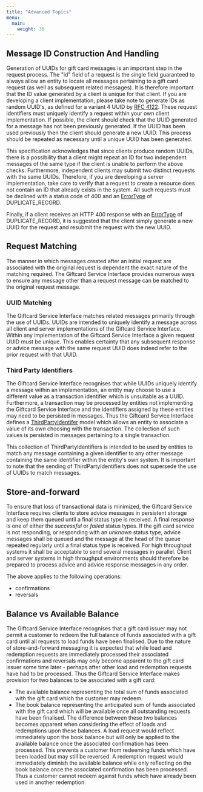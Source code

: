 ```yaml
---
title: "Advanced Topics"
menu:
  main:
    weight: 30
---
```


## Message ID Construction And Handling

Generation of UUIDs for gift card messages is an important step in the request process. The "id" field of a request is the single field guaranteed to always allow an entity to locate all messages pertaining to a gift card request (as well as subsequent related messages). It is therefore important that the ID value generated by a client is unique for that client. If you are developing a client implementation, please take note to generate IDs as random UUID's, as defined for a variant 4 UUID by [RFC 4122](https://tools.ietf.org/html/rfc4122). These request identifiers must uniquely identify a request within your own client implementation. If possible, the client should check that the UUID generated for a message has not been previously generated. If the UUID has been used previously then the client should generate a new UUID. This process should be repeated as necessary until a unique UUID has been generated.

This specification acknowledges that since clients produce random UUIDs, there is a possibility that a client might repeat an ID for two independent messages of the same type if the client is unable to perform the above checks. Furthermore, independent clients may submit two distinct requests with the same UUIDs. Therefore, if you are developing a server implementation, take care to verify that a request to create a resource does not contain an ID that already exists in the system. All such requests must be declined with a status code of 400 and an [ErrorType](/specification/definitions/#errordetail) of DUPLICATE_RECORD.

Finally, if a client receives an HTTP 400 response with an [ErrorType](/specification/definitions/#errordetail) of DUPLICATE_RECORD, it is suggested that the client simply generate a new UUID for the request and resubmit the request with the new UUID.


## Request Matching

The manner in which messages created after an initial request are associated with the original request is dependent the exact nature of the matching required. The Giftcard Service Interface provides numerous ways to ensure any message other than a request message can be matched to the original request message.

### UUID Matching

The Giftcard Service Interface matches related messages primarily through the use of UUIDs. UUIDs are intended to uniquely identify a message across all client and server implementations of the Giftcard Service Interface. Within any implementation of the Giftcard Service Interface a given request UUID must be unique. This enables certainty that any subsequent response or advice message with the same request UUID does indeed refer to the prior request with that UUID.

### Third Party Identifiers

The Giftcard Service Interface recognises that while UUIDs uniquely identify a message within an implementation, an entity may choose to use a different value as a transaction identifier which is unsuitable as a UUID. Furthermore, a transaction may be processed by entities not implementing the Giftcard Service Interface and the identifiers assigned by these entities may need to be persisted in messages. Thus the Giftcard Service Interface defines a [ThirdPartyIdentifer](/specification/definitions/#thirdpartyidentifier) model which allows an entity to associate a value of its own choosing with the transaction. The collection of such values is persisted in messages pertaining to a single transaction.

This collection of ThirdPartyIdentifiers is intended to be used by entities to match any message containing a given identifier to any other message containing the same identifier within the entity's own system. It is important to note that the sending of ThirdPartyIdentifiers does not supersede the use of UUIDs to match messages.

## Store-and-forward

To ensure that loss of transactional data is minimized, the Giftcard Service Interface requires clients to store advice messages in persistent storage and keep them queued until a final status type is received. A final response is one of either the _successful_ or _failed_ status types. If the gift card service is not responding, or responding with an _unknown_ status type, advice messages shall be queued and the message at the head of the queue repeated regularly until a final status type is received. For high throughput systems it shall be acceptable to send several messages in parallel. Client and server systems in high throughput environments should therefore be prepared to process advice and advice response messages in any order.

The above applies to the following operations:

* confirmations
* reversals

## Balance vs Available Balance

The Giftcard Service Interface recognises that a gift card issuer may not permit a customer to redeem the full balance of funds associated with a gift card until all requests to load funds have been finalised. Due to the nature of store-and-forward messaging it is expected that while load and redemption requests are immediately processed their associated confirmations and reversals may only become apparent to the gift card issuer some time later - perhaps after other load and redemption requests have had to be processed. Thus the Giftcard Service Interface makes provision for two balances to be associated with a gift card:
- The available balance representing the total sum of funds associated with the gift card which the customer may redeem.
- The book balance representing the anticipated sum of funds associated with the gift card which will be available once all outstanding requests have been finalised.
The difference between these two balances becomes apparent when considering the effect of loads and redemptions upon these balances. A load request would reflect immediately upon the book balance but will only be applied to the available balance once the associated confirmation has been processed. This prevents a customer from redeeming funds which have been loaded but may still be reversed. A redemption request would immediately diminish the available balance while only reflecting on the book balance once the associated confirmation has been processed. Thus a customer cannot redeem against funds which have already been used in another redemption.
